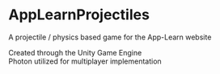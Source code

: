 # AppLearnProjectiles
A projectile / physics based game for the App-Learn website

Created through the Unity Game Engine      
Photon utilized for multiplayer implementation
